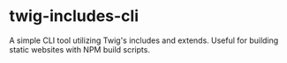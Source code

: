 # twig-includes-cli
A simple CLI tool utilizing Twig's includes and extends. Useful for building static websites with NPM build scripts.

